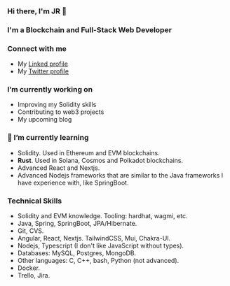 ### Hi there, I'm JR 👋

### I'm a Blockchain and Full-Stack Web Developer

###  Connect with me

- My [Linked profile](https://www.linkedin.com/in/joseramonalonsotapia/)
- My [Twitter profile](https://twitter.com/WComplu)

### I’m currently working on

- Improving my Solidity skills
- Contributing to web3 projects
- My upcoming blog

### 🌱 I’m currently learning

- Solidity. Used in Ethereum and EVM blockchains.
- **Rust**. Used in Solana, Cosmos and Polkadot blockchains.
- Advanced React and Nextjs.
- Advanced Nodejs frameworks that are similar to the Java frameworks I have experience with, like SpringBoot.

### Technical Skills

- Solidity and EVM knowledge. Tooling: hardhat, wagmi, etc.
- Java, Spring, SpringBoot, JPA/Hibernate.
- Git, CVS.
- Angular, React, Nextjs. TailwindCSS, Mui, Chakra-UI.
- Nodejs, Typescript (I don't like JavaScript without types).
- Databases: MySQL, Postgres, MongoDB.
- Other languages: C, C++, bash, Python (not advanced).
- Docker.
- Trello, Jira.


<!-- ### Latest Blog Posts -->

<!--
**josealonso/josealonso** is a ✨ _special_ ✨ repository because its `README.md` (this file) appears on your GitHub profile.

Here are some ideas to get you started:

- 🔭 I’m currently working on ...
- 🌱 I’m currently learning ...
- 👯 I’m looking to collaborate on ...
- 🤔 I’m looking for help with ...
- 💬 Ask me about ...
- 📫 How to reach me: ...
- 😄 Pronouns: ...
- ⚡ Fun fact: ...
-->



